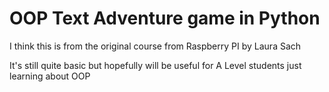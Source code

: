 # OOP Text Adventure game in Python
I think this is from the original course from Raspberry PI by Laura Sach

It's still quite basic but hopefully will be useful for A Level students just learning about OOP
